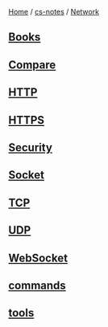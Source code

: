 [Home](https://mengxianbin.github.io) /
[cs-notes](https://mengxianbin.github.io/cs-notes/site) /
[Network](https://mengxianbin.github.io/cs-notes/site/Network)

## [Books](https://mengxianbin.github.io/cs-notes/site/Network/Books/)

## [Compare](https://mengxianbin.github.io/cs-notes/site/Network/Compare/)

## [HTTP](https://mengxianbin.github.io/cs-notes/site/Network/HTTP/)

## [HTTPS](https://mengxianbin.github.io/cs-notes/site/Network/HTTPS/)

## [Security](https://mengxianbin.github.io/cs-notes/site/Network/Security/)

## [Socket](https://mengxianbin.github.io/cs-notes/site/Network/Socket/)

## [TCP](https://mengxianbin.github.io/cs-notes/site/Network/TCP/)

## [UDP](https://mengxianbin.github.io/cs-notes/site/Network/UDP/)

## [WebSocket](https://mengxianbin.github.io/cs-notes/site/Network/WebSocket/)

## [commands](https://mengxianbin.github.io/cs-notes/site/Network/commands/)

## [tools](https://mengxianbin.github.io/cs-notes/site/Network/tools/)
